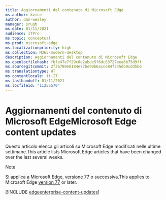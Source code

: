 ```yaml
---
title: Aggiornamenti del contenuto di Microsoft Edge
ms.author: kvice
author: dan-wesley
manager: srugh
ms.date: 01/11/2021
audience: ITPro
ms.topic: conceptual
ms.prod: microsoft-edge
ms.localizationpriority: high
ms.collection: M365-modern-desktop
description: Aggiornamenti del contenuto di Microsoft Edge
ms.openlocfilehash: fbfe47e7f29c0e2abde5f6dc83727eea6b75d9ff
ms.sourcegitcommit: 2f36780e8184e77be90b6acce84f245db0cdd5b6
ms.translationtype: HT
ms.contentlocale: it-IT
ms.lasthandoff: 01/11/2021
ms.locfileid: "11255570"
---
```

# <span data-ttu-id="1cea2-103">Aggiornamenti del contenuto di Microsoft Edge</span><span class="sxs-lookup"><span data-stu-id="1cea2-103">Microsoft Edge content updates</span></span>

<span data-ttu-id="1cea2-104">Questo articolo elenca gli articoli su Microsoft Edge modificati nelle ultime settimane.</span><span class="sxs-lookup"><span data-stu-id="1cea2-104">This article lists Microsoft Edge articles that have been changed over the last several weeks.</span></span>

> [!NOTE]
> <span data-ttu-id="1cea2-105">Si applica a Microsoft Edge, [versione 77](https://support.microsoft.com/help/4027011/microsoft-edge-find-out-which-version-you-have?ocid=MicrosoftStore-EdgeVersion) o successiva.</span><span class="sxs-lookup"><span data-stu-id="1cea2-105">This applies to Microsoft Edge [version 77](https://support.microsoft.com/help/4027011/microsoft-edge-find-out-which-version-you-have?ocid=MicrosoftStore-EdgeVersion) or later.</span></span>

[!INCLUDE [edgeenterprise-content-updates](./includes/edgeenterprise-content-updates.md)]
